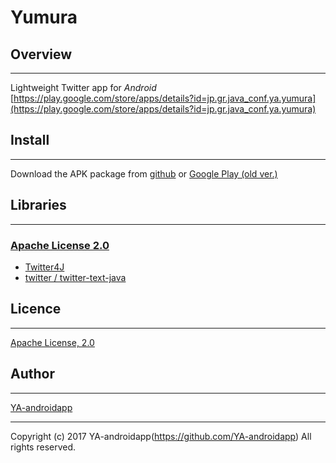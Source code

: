 Yumura
====

## Overview
---

Lightweight Twitter app for *Android*
[https://play.google.com/store/apps/details?id=jp.gr.java_conf.ya.yumura](https://play.google.com/store/apps/details?id=jp.gr.java_conf.ya.yumura)

## Install
---

Download the APK package from [github](https://github.com/YA-androidapp/Yumura/blob/master/app/app-release.apk?raw=true) or [Google Play (old ver.)](https://play.google.com/store/apps/details?id=jp.gr.java_conf.ya.yumura)

## Libraries
---

### [Apache License 2.0](http://www.apache.org/licenses/LICENSE-2.0.txt)

* [Twitter4J](http://twitter4j.org/)
* [twitter / twitter-text-java](https://github.com/twitter/twitter-text-java)

## Licence
---

[Apache License, 2.0](http://www.apache.org/licenses/LICENSE-2.0)

## Author
---

[YA-androidapp](https://github.com/YA-androidapp)

---

Copyright (c) 2017 YA-androidapp(https://github.com/YA-androidapp) All rights reserved.

